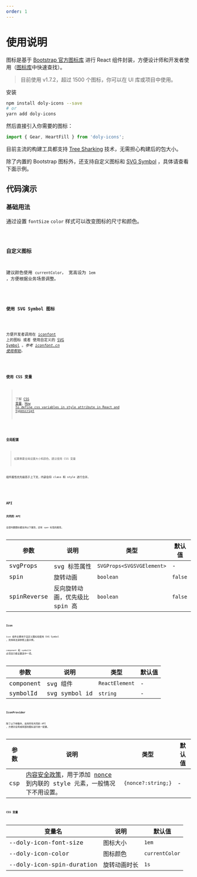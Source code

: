 ```yaml
---
order: 1
---
```


# 使用说明

图标是基于 [Bootstrap 官方图标库] 进行 React 组件封装，方便设计师和开发者使用（[图标库](/icons)中快速查找）。

> 目前使用 v1.7.2，超过 1500 个图标，你可以在 UI 库或项目中使用。

安装

```bash
npm install doly-icons --save
# or
yarn add doly-icons
```

然后直接引入你需要的图标：

```typescript
import { Gear, HeartFill } from 'doly-icons';
```

目前主流的构建工具都支持 [Tree Sharking](https://webpack.js.org/guides/tree-shaking/) 技术，无需担心构建后的包大小。

除了内置的 Bootstrap 图标外，还支持自定义图标和 [SVG Symbol] ，具体请查看下面示例。

## 代码演示

### 基础用法

通过设置 `fontSize` `color` 样式可以改变图标的尺寸和颜色。

<code src='../../src/icon/demos/basic.tsx' />

### 自定义图标

建议颜色使用 `currentColor`， 宽高设为 `1em` ，方便根据业务场景调整。

<code src='../../src/icon/demos/define.tsx' />

### 使用 SVG Symbol 图标

<!-- 在 [iconfont] 上将图标添加到 `我的项目` ，进入项目，生成在线链接，选择 `Symbol` 。 -->

方便开发者调用在 [iconfont] 上的图标 或者 使用自定义的 [SVG Symbol] 。_参考 [iconfont.cn 使用帮助](https://iconfont.cn/help/detail?spm=a313x.7781069.1998910419.15&helptype=code)。_

<code src='../../src/icon/demos/svg-symbol.tsx' iframe=100 />

### 使用 CSS 变量

> 了解 [CSS 变量](https://developer.mozilla.org/zh-CN/docs/Web/CSS/Using_CSS_custom_properties)、[How to define css variables in style attribute in React and typescript](https://stackoverflow.com/questions/52005083/how-to-define-css-variables-in-style-attribute-in-react-and-typescript)

<code src='../../src/icon/demos/css-variable.tsx' />

### 全局配置

> 如果需要全局设置大小和颜色，建议使用 CSS 变量

组件属性优先级高于上下文，内部会将 class 和 style 进行合并。

<!-- 如果字体大小不同会导致对不齐，影响演示效果（受 `vertical-align: -0.125em` 影响）。 -->

<code src='../../src/icon/demos/provider.tsx' />

## API

### 共同的 API

全部内置图标都支持以下属性，还有 `span` 标签的属性。

| 参数        | 说明                           | 类型                      | 默认值  |
| ----------- | ------------------------------ | ------------------------- | ------- |
| svgProps    | svg 标签属性                   | `SVGProps<SVGSVGElement>` | -       |
| spin        | 旋转动画                       | `boolean`                 | `false` |
| spinReverse | 反向旋转动画，优先级比 spin 高 | `boolean`                 | `false` |

### Icon

`Icon` 组件主要用于自定义图标和使用 SVG Symbol ，具体用法请参照上面示例。

`component` 和 `symbolId` 必须且只能设置其中一项。

| 参数      | 说明          | 类型           | 默认值 |
| --------- | ------------- | -------------- | ------ |
| component | svg 组件      | `ReactElement` | -      |
| symbolId  | svg symbol id | `string`       | -      |

### IconProvider

除了以下参数外，支持所有共同的 API ，方便对全局或局部的图标进行统一配置。

| 参数 | 说明 | 类型 | 默认值 |
| --- | --- | --- | --- |
| csp | [内容安全政策](https://developers.google.com/web/fundamentals/security/csp/)，用于添加 [nonce](https://developer.mozilla.org/zh-CN/docs/Web/API/HTMLElement/nonce) 到内联的 style 元素，一般情况下不用设置。 | `{nonce?:string;}` | - |

### CSS 变量

| 变量名                    | 说明         | 默认值         |
| ------------------------- | ------------ | -------------- |
| --doly-icon-font-size     | 图标大小     | `1em`          |
| --doly-icon-color         | 图标颜色     | `currentColor` |
| --doly-icon-spin-duration | 旋转动画时长 | `1s`           |

[bootstrap 官方图标库]: https://icons.getbootstrap.com/
[iconfont]: https://www.iconfont.cn/
[svg symbol]: https://css-tricks.com/svg-symbol-good-choice-icons/
